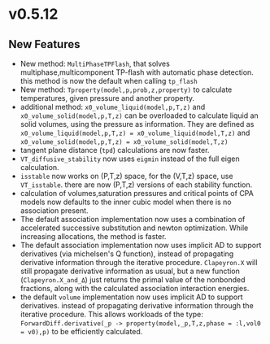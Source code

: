 # v0.5.12

## New Features
- New method: `MultiPhaseTPFlash`, that solves multiphase,multicomponent TP-flash with automatic phase detection. this method is now the default when calling `tp_flash`
- New method: `Tproperty(model,p,prob,z,property)` to calculate temperatures, given pressure and another property.
- additional method: `x0_volume_liquid(model,p,T,z)` and `x0_volume_solid(model,p,T,z)` can be overloaded to calculate liquid an solid volumes, using the pressure as information. They are defined as `x0_volume_liquid(model,p,T,z) = x0_volume_liquid(model,T,z)` and `x0_volume_solid(model,p,T,z) = x0_volume_solid(model,T,z)`
- tangent plane distance (`tpd`) calculations are now faster.
- `VT_diffusive_stability` now uses `eigmin` instead of the full eigen calculation.
- `isstable` now works on (P,T,z) space, for the (V,T,z) space, use `VT_isstable`. there are now (P,T,z) versions of each stability function.
- calculation of volumes,saturation pressures and critical points of CPA models now defaults to the inner cubic model when there is no association present.
- The default association implementation now uses a combination of accelerated successive substitution and newton optimization. While increasing allocations, the method is faster.
- The default association implementation now uses implicit AD to support derivatives (via michelsen's Q function), instead of propagating derivative information through the iterative procedure. `Clapeyron.X` will still propagate derivative information as usual, but a new function (`Clapeyron.X_and_Δ`) just returns the primal value of the nonbonded fractions, along with the calculated association interaction energies.
- the default `volume` implementation now uses implicit AD to support derivatives. instead of propagating derivative information through the iterative procedure. This allows workloads of the type: `ForwardDiff.derivative(_p -> property(model,_p,T,z,phase = :l,vol0 = v0),p)` to be efficiently calculated.
